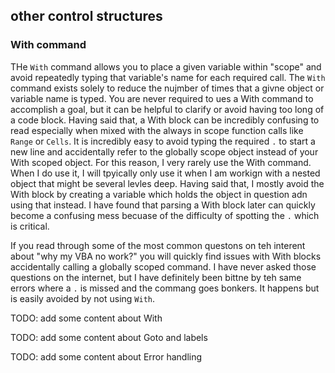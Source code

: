## other control structures

### With command

THe `With` command allows you to place a given variable within "scope" and avoid repeatedly typing that variable's name for each required call.  The `With` command exists solely to reduce the nujmber of times that a givne object or variable name is typed.  You are never required to ues a With command to accomplish a goal, but it can be helpful to clarify or avoid having too long of a code block.  Having said that, a With block can be incredibly confusing to read especially when mixed with the always in scope function calls like `Range` or `Cells`.  It is incredibly easy to avoid typing the required `.` to start a new line and accidentally refer to the globally scope object instead of your With scoped object.  For this reason, I very rarely use the With command. When I do use it, I will tpyically only use it when I am workign with a nested object that might be several levles deep.  Having said that, I mostly avoid the With block by creating a variable which holds the object in question adn using that instead.  I have found that parsing a With block later can quickly become a confusing mess becuase of the difficulty of spotting the `.` which is critical.

If you read through some of the most common questons on teh interent about "why my VBA no work?" you will quickly find issues with With blocks accidentally calling a globally scoped command.  I have never asked those questions on the internet, but I have definitely been bittne by teh same errors where a `.` is missed and the commang goes bonkers.  It happens but is easily avoided by not using `With`.

TODO: add some content about With

TODO: add some content about Goto and labels

TODO: add some content about Error handling
